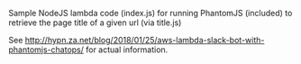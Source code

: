 Sample NodeJS lambda code (index.js) for running PhantomJS (included) to retrieve the page title of a given url (via title.js)

See http://hypn.za.net/blog/2018/01/25/aws-lambda-slack-bot-with-phantomjs-chatops/ for actual information.
